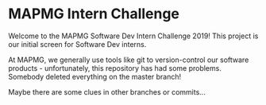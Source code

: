 # MAPMG Intern Challenge

Welcome to the MAPMG Software Dev Intern Challenge 2019!
This project is our initial screen for Software Dev interns.

At MAPMG, we generally use tools like git to version-control our
software products - unfortunately, this repository has had some
problems.  Somebody deleted everything on the master branch!

Maybe there are some clues in other branches or commits...